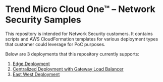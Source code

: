 # Trend Micro Cloud One™ – Network Security Samples

This repository is intended for Network Security customers. It contains scripts and AWS CloudFormation templates for various deployment types that customer could leverage for PoC purposes.

Below are 3 deployments that this repository currently supports:
1. [Edge Deployment](edge-deployment/README.md)
2. [Centralized Deployment with Gateway Load Balancer](centralized-with-gwlb/README.md)
3. [East West Deployment](east-west-deployment/README.md)
